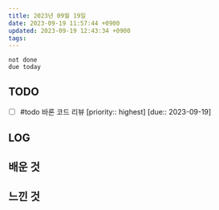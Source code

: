 ```yaml
---
title: 2023년 09월 19일
date: 2023-09-19 11:57:44 +0900
updated: 2023-09-19 12:43:34 +0900
tags: 
---
```


```tasks
not done 
due today
```

## TODO

- [ ] #todo 바론 코드 리뷰  [priority:: highest]  [due:: 2023-09-19]

## LOG

## 배운 것

## 느낀 것